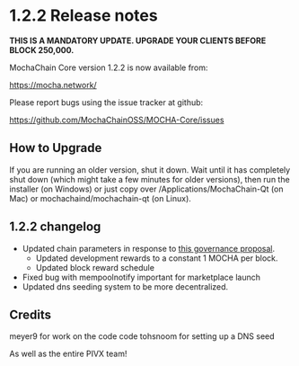 1.2.2 Release notes
====================

**THIS IS A MANDATORY UPDATE. UPGRADE YOUR CLIENTS BEFORE BLOCK 250,000.**

MochaChain Core version 1.2.2 is now available from:

  https://mocha.network/

Please report bugs using the issue tracker at github:

  https://github.com/MochaChainOSS/MOCHA-Core/issues


How to Upgrade
--------------

If you are running an older version, shut it down. Wait until it has completely
shut down (which might take a few minutes for older versions), then run the
installer (on Windows) or just copy over /Applications/MochaChain-Qt (on Mac) or
mochachaind/mochachain-qt (on Linux).


1.2.2 changelog
----------------

- Updated chain parameters in response to [this governance proposal](https://forum.mocha.network/t/block-reward-extension/81).
  - Updated development rewards to a constant 1 MOCHA per block.
  - Updated block reward schedule
- Fixed bug with mempoolnotify important for marketplace launch
- Updated dns seeding system to be more decentralized.


Credits
--------

meyer9 for work on the code code
tohsnoom for setting up a DNS seed

As well as the entire PIVX team!